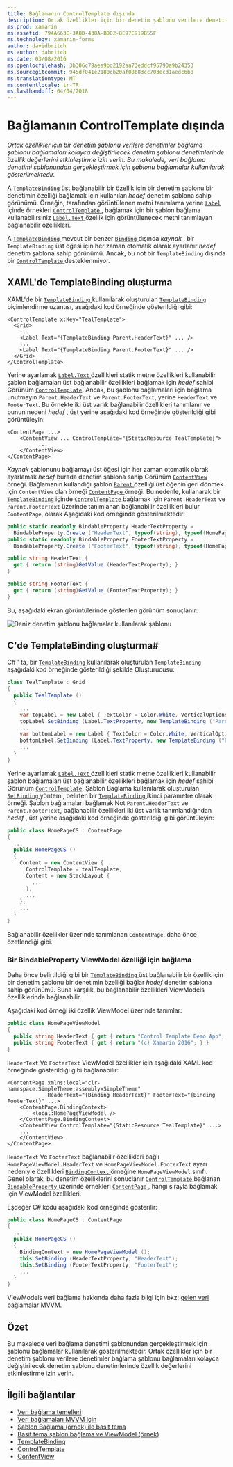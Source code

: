 ```yaml
---
title: Bağlamanın ControlTemplate dışında
description: Ortak özellikler için bir denetim şablonu verilere denetimler bağlama şablonu bağlamaları kolayca değiştirilecek denetim şablonu denetimlerinde özellik değerlerini etkinleştirme izin verin. Bu makalede, veri bağlama denetimi şablonundan gerçekleştirmek için şablonu bağlamalar kullanılarak gösterilmektedir.
ms.prod: xamarin
ms.assetid: 794A663C-3A8D-438A-BD02-8E97C919B55F
ms.technology: xamarin-forms
author: davidbritch
ms.author: dabritch
ms.date: 03/08/2016
ms.openlocfilehash: 3b306c79aea9bd2192aa73eddcf95790a9b24353
ms.sourcegitcommit: 945df041e2180cb20af08b83cc703ecd1aedc6b0
ms.translationtype: MT
ms.contentlocale: tr-TR
ms.lasthandoff: 04/04/2018
---
```

# <a name="binding-from-a-controltemplate"></a>Bağlamanın ControlTemplate dışında

_Ortak özellikler için bir denetim şablonu verilere denetimler bağlama şablonu bağlamaları kolayca değiştirilecek denetim şablonu denetimlerinde özellik değerlerini etkinleştirme izin verin. Bu makalede, veri bağlama denetimi şablonundan gerçekleştirmek için şablonu bağlamalar kullanılarak gösterilmektedir._

A [ `TemplateBinding` ](https://developer.xamarin.com/api/type/Xamarin.Forms.TemplateBinding/) üst bağlanabilir bir özellik için bir denetim şablonu bir denetimin özelliği bağlamak için kullanılan *hedef* denetim şablona sahip görünümü. Örneğin, tarafından görüntülenen metni tanımlama yerine [ `Label` ](https://developer.xamarin.com/api/type/Xamarin.Forms.Label/) içinde örnekleri [ `ControlTemplate` ](https://developer.xamarin.com/api/type/Xamarin.Forms.ControlTemplate/), bağlamak için bir şablon bağlama kullanabilirsiniz [ `Label.Text` ](https://developer.xamarin.com/api/property/Xamarin.Forms.Label.Text/) özellik için görüntülenecek metni tanımlayan bağlanabilir özellikleri.

A [ `TemplateBinding` ](https://developer.xamarin.com/api/type/Xamarin.Forms.TemplateBinding/) mevcut bir benzer [ `Binding` ](https://developer.xamarin.com/api/type/Xamarin.Forms.Binding/)dışında *kaynak* , bir `TemplateBinding` üst öğesi için her zaman otomatik olarak ayarlanır *hedef* denetim şablona sahip görünümü. Ancak, bu not bir `TemplateBinding` dışında bir [ `ControlTemplate` ](https://developer.xamarin.com/api/type/Xamarin.Forms.ControlTemplate/) desteklenmiyor.

## <a name="creating-a-templatebinding-in-xaml"></a>XAML'de TemplateBinding oluşturma

XAML'de bir [ `TemplateBinding` ](https://developer.xamarin.com/api/type/Xamarin.Forms.TemplateBinding/) kullanılarak oluşturulan [ `TemplateBinding` ](https://developer.xamarin.com/api/type/Xamarin.Forms.Xaml.TemplateBindingExtension/) biçimlendirme uzantısı, aşağıdaki kod örneğinde gösterildiği gibi:

```xaml
<ControlTemplate x:Key="TealTemplate">
  <Grid>
    ...
    <Label Text="{TemplateBinding Parent.HeaderText}" ... />
    ...
    <Label Text="{TemplateBinding Parent.FooterText}" ... />
  </Grid>
</ControlTemplate>
```

Yerine ayarlamak [ `Label.Text` ](https://developer.xamarin.com/api/property/Xamarin.Forms.Label.Text/) özellikleri statik metne özellikleri kullanabilir şablon bağlamaları üst bağlanabilir özellikleri bağlamak için *hedef* sahibi Görünüm [ `ControlTemplate`](https://developer.xamarin.com/api/type/Xamarin.Forms.ControlTemplate/). Ancak, bu şablonu bağlamaları için bağlama unutmayın `Parent.HeaderText` ve `Parent.FooterText`, yerine `HeaderText` ve `FooterText`. Bu örnekte iki üst varlık bağlanabilir özellikleri tanımlanır ve bunun nedeni *hedef* , üst yerine aşağıdaki kod örneğinde gösterildiği gibi görüntüleyin:

```xaml
<ContentPage ...>
    <ContentView ... ControlTemplate="{StaticResource TealTemplate}">
          ...
    </ContentView>
</ContentPage>
```

*Kaynak* şablonunu bağlamayı üst öğesi için her zaman otomatik olarak ayarlamak *hedef* burada denetim şablona sahip Görünüm [ `ContentView` ](https://developer.xamarin.com/api/type/Xamarin.Forms.ContentView/) örneği. Bağlamanın kullandığı şablon [ `Parent` ](https://developer.xamarin.com/api/property/Xamarin.Forms.Element.Parent/) özelliği üst öğenin geri dönmek için `ContentView` olan örneği [ `ContentPage` ](https://developer.xamarin.com/api/type/Xamarin.Forms.ContentPage/) örneği. Bu nedenle, kullanarak bir [ `TemplateBinding` ](https://developer.xamarin.com/api/type/Xamarin.Forms.TemplateBinding/) içinde [ `ControlTemplate` ](https://developer.xamarin.com/api/type/Xamarin.Forms.ControlTemplate/) bağlamak için `Parent.HeaderText` ve `Parent.FooterText` üzerinde tanımlanan bağlanabilir özellikleri bulur `ContentPage`, olarak Aşağıdaki kod örneğinde gösterilmektedir:

```csharp
public static readonly BindableProperty HeaderTextProperty =
  BindableProperty.Create ("HeaderText", typeof(string), typeof(HomePage), "Control Template Demo App");
public static readonly BindableProperty FooterTextProperty =
  BindableProperty.Create ("FooterText", typeof(string), typeof(HomePage), "(c) Xamarin 2016");

public string HeaderText {
  get { return (string)GetValue (HeaderTextProperty); }
}

public string FooterText {
  get { return (string)GetValue (FooterTextProperty); }
}
```

Bu, aşağıdaki ekran görüntülerinde gösterilen görünüm sonuçlanır:

![](template-binding-images/teal-theme.png "Deniz denetim şablonu bağlamalar kullanılarak şablonu")

## <a name="creating-a-templatebinding-in-c35"></a>C'de TemplateBinding oluşturma&#35;

C# ' ta, bir [ `TemplateBinding` ](https://developer.xamarin.com/api/type/Xamarin.Forms.TemplateBinding/) kullanılarak oluşturulan `TemplateBinding` aşağıdaki kod örneğinde gösterildiği şekilde Oluşturucusu:

```csharp
class TealTemplate : Grid
{
  public TealTemplate ()
  {
    ...
    var topLabel = new Label { TextColor = Color.White, VerticalOptions = LayoutOptions.Center };
    topLabel.SetBinding (Label.TextProperty, new TemplateBinding ("Parent.HeaderText"));
    ...
    var bottomLabel = new Label { TextColor = Color.White, VerticalOptions = LayoutOptions.Center };
    bottomLabel.SetBinding (Label.TextProperty, new TemplateBinding ("Parent.FooterText"));
    ...
  }
}
```

Yerine ayarlamak [ `Label.Text` ](https://developer.xamarin.com/api/property/Xamarin.Forms.Label.Text/) özellikleri statik metne özellikleri kullanabilir şablon bağlamaları üst bağlanabilir özellikleri bağlamak için *hedef* sahibi Görünüm [ `ControlTemplate`](https://developer.xamarin.com/api/type/Xamarin.Forms.ControlTemplate/). Şablon Bağlama kullanılarak oluşturulan [ `SetBinding` ](https://developer.xamarin.com/api/member/Xamarin.Forms.BindableObject.SetBinding/p/Xamarin.Forms.BindableProperty/Xamarin.Forms.BindingBase/) yöntemi, belirten bir [ `TemplateBinding` ](https://developer.xamarin.com/api/type/Xamarin.Forms.TemplateBinding/) ikinci parametre olarak örneği. Şablon bağlamaları bağlamak Not `Parent.HeaderText` ve `Parent.FooterText`, bağlanabilir özellikleri iki üst varlık tanımlandığından *hedef* , üst yerine aşağıdaki kod örneğinde gösterildiği gibi görüntüleyin:

```csharp
public class HomePageCS : ContentPage
{
  ...
  public HomePageCS ()
  {
    Content = new ContentView {
      ControlTemplate = tealTemplate,
      Content = new StackLayout {
        ...
      },
      ...
    };
    ...
  }
}
```

Bağlanabilir özellikler üzerinde tanımlanan `ContentPage`, daha önce özetlendiği gibi.

### <a name="binding-a-bindableproperty-to-a-viewmodel-property"></a>Bir BindableProperty ViewModel özelliği için bağlama

Daha önce belirtildiği gibi bir [ `TemplateBinding` ](https://developer.xamarin.com/api/type/Xamarin.Forms.TemplateBinding/) üst bağlanabilir bir özellik için bir denetim şablonu bir denetimin özelliği bağlar *hedef* denetim şablona sahip görünümü. Buna karşılık, bu bağlanabilir özellikleri ViewModels özelliklerinde bağlanabilir.

Aşağıdaki kod örneği iki özellik ViewModel üzerinde tanımlar:

```csharp
public class HomePageViewModel
{
  public string HeaderText { get { return "Control Template Demo App"; } }
  public string FooterText { get { return "(c) Xamarin 2016"; } }
}
```

`HeaderText` Ve `FooterText` ViewModel özellikler için aşağıdaki XAML kod örneğinde gösterildiği gibi bağlanabilir:

```xaml
<ContentPage xmlns:local="clr-namespace:SimpleTheme;assembly=SimpleTheme"
             HeaderText="{Binding HeaderText}" FooterText="{Binding FooterText}" ...>
    <ContentPage.BindingContext>
        <local:HomePageViewModel />
    </ContentPage.BindingContext>
    <ContentView ControlTemplate="{StaticResource TealTemplate}" ...>
    ...
    </ContentView>
</ContentPage>
```

`HeaderText` Ve `FooterText` bağlanabilir özellikleri bağlı `HomePageViewModel.HeaderText` ve `HomePageViewModel.FooterText` ayarı nedeniyle özellikleri [ `BindingContext` ](https://developer.xamarin.com/api/property/Xamarin.Forms.BindableObject.BindingContext/) örneğine `HomePageViewModel` sınıfı. Genel olarak, bu denetim özelliklerini sonuçlanır [ `ControlTemplate` ](https://developer.xamarin.com/api/type/Xamarin.Forms.ControlTemplate/) bağlanan [ `BindableProperty` ](https://developer.xamarin.com/api/type/Xamarin.Forms.BindableProperty/) üzerinde örnekleri [ `ContentPage` ](https://developer.xamarin.com/api/type/Xamarin.Forms.ContentPage/), hangi sırayla bağlamak için ViewModel özellikleri.

Eşdeğer C# kodu aşağıdaki kod örneğinde gösterilir:

```csharp
public class HomePageCS : ContentPage
{
  ...
  public HomePageCS ()
  {
    BindingContext = new HomePageViewModel ();
    this.SetBinding (HeaderTextProperty, "HeaderText");
    this.SetBinding (FooterTextProperty, "FooterText");
    ...
  }
}
```

ViewModels veri bağlama hakkında daha fazla bilgi için bkz: [gelen veri bağlamalar MVVM](~/xamarin-forms/xaml/xaml-basics/data-bindings-to-mvvm.md).

## <a name="summary"></a>Özet

Bu makalede veri bağlama denetimi şablonundan gerçekleştirmek için şablonu bağlamalar kullanılarak gösterilmektedir. Ortak özellikler için bir denetim şablonu verilere denetimler bağlama şablonu bağlamaları kolayca değiştirilecek denetim şablonu denetimlerinde özellik değerlerini etkinleştirme izin verin.



## <a name="related-links"></a>İlgili bağlantılar

- [Veri bağlama temelleri](~/xamarin-forms/xaml/xaml-basics/data-binding-basics.md)
- [Veri bağlamaları MVVM için](~/xamarin-forms/xaml/xaml-basics/data-bindings-to-mvvm.md)
- [Şablon Bağlama (örnek) ile basit tema](https://developer.xamarin.com/samples/xamarin-forms/templates/controltemplates/simplethemewithtemplatebinding/)
- [Basit tema şablon bağlama ve ViewModel (örnek)](https://developer.xamarin.com/samples/xamarin-forms/templates/controltemplates/simplethemewithtemplatebindingandviewmodel/)
- [TemplateBinding](https://developer.xamarin.com/api/type/Xamarin.Forms.TemplateBinding/)
- [ControlTemplate](https://developer.xamarin.com/api/type/Xamarin.Forms.ControlTemplate/)
- [ContentView](https://developer.xamarin.com/api/type/Xamarin.Forms.ContentView/)
